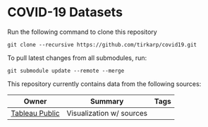 # COVID-19 Datasets

Run the following command to clone this repository
```
git clone --recursive https://github.com/tirkarp/covid19.git
```

To pull latest changes from all submodules, run:
```
git submodule update --remote --merge
```

This repository currently contains data from the following sources:

| Owner | Summary | Tags |
|-|-|-|
| [Tableau Public](https://public.tableau.com/en-us/s/covid-19-viz-gallery) | Visualization w/ sources |  |
